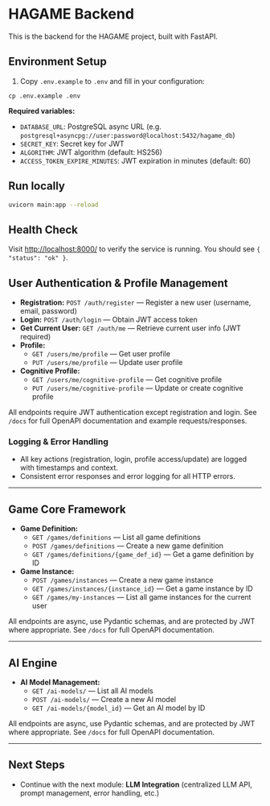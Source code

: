 # HAGAME Backend

This is the backend for the HAGAME project, built with FastAPI.

## Environment Setup

1. Copy `.env.example` to `.env` and fill in your configuration:

```
cp .env.example .env
```

**Required variables:**
- `DATABASE_URL`: PostgreSQL async URL (e.g. `postgresql+asyncpg://user:password@localhost:5432/hagame_db`)
- `SECRET_KEY`: Secret key for JWT
- `ALGORITHM`: JWT algorithm (default: HS256)
- `ACCESS_TOKEN_EXPIRE_MINUTES`: JWT expiration in minutes (default: 60)

## Run locally

```bash
uvicorn main:app --reload
```

## Health Check

Visit [http://localhost:8000/](http://localhost:8000/) to verify the service is running. You should see `{ "status": "ok" }`.

## User Authentication & Profile Management

- **Registration:** `POST /auth/register` — Register a new user (username, email, password)
- **Login:** `POST /auth/login` — Obtain JWT access token
- **Get Current User:** `GET /auth/me` — Retrieve current user info (JWT required)
- **Profile:**
  - `GET /users/me/profile` — Get user profile
  - `PUT /users/me/profile` — Update user profile
- **Cognitive Profile:**
  - `GET /users/me/cognitive-profile` — Get cognitive profile
  - `PUT /users/me/cognitive-profile` — Update or create cognitive profile

All endpoints require JWT authentication except registration and login. See `/docs` for full OpenAPI documentation and example requests/responses.

### Logging & Error Handling
- All key actions (registration, login, profile access/update) are logged with timestamps and context.
- Consistent error responses and error logging for all HTTP errors.

---

## Game Core Framework

- **Game Definition:**
  - `GET /games/definitions` — List all game definitions
  - `POST /games/definitions` — Create a new game definition
  - `GET /games/definitions/{game_def_id}` — Get a game definition by ID
- **Game Instance:**
  - `POST /games/instances` — Create a new game instance
  - `GET /games/instances/{instance_id}` — Get a game instance by ID
  - `GET /games/my-instances` — List all game instances for the current user

All endpoints are async, use Pydantic schemas, and are protected by JWT where appropriate. See `/docs` for full OpenAPI documentation.

---

## AI Engine

- **AI Model Management:**
  - `GET /ai-models/` — List all AI models
  - `POST /ai-models/` — Create a new AI model
  - `GET /ai-models/{model_id}` — Get an AI model by ID

All endpoints are async, use Pydantic schemas, and are protected by JWT where appropriate. See `/docs` for full OpenAPI documentation.

---

## Next Steps
- Continue with the next module: **LLM Integration** (centralized LLM API, prompt management, error handling, etc.)